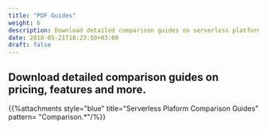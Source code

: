 ```yaml
---
title: "PDF Guides"
weight: 6
description: Download detailed comparison guides on serverless platform pricing, features and more
date: 2018-05-21T18:23:50+03:00
draft: false
---
```


## Download detailed comparison guides on pricing, features and more.


{{%attachments style="blue" title="Serverless Plaform Comparison Guides" pattern= "Comparison.*"/%}}

